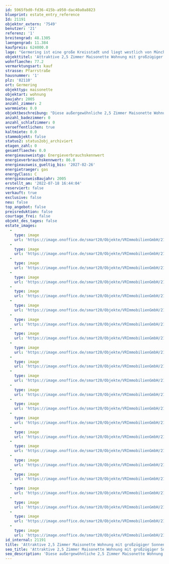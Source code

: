 ```yaml
---
id: 5965fbd0-fd36-415b-a950-dac40a0a8823
blueprint: estate_entry_reference
Id: 21191
objektnr_extern: '7549'
benutzer: '21'
referenz: '1'
breitengrad: 48.1305
laengengrad: 11.384
kaufpreis: 624000.0
lage: "Germering ist eine große Kreisstadt und liegt westlich von München. Das angrenzende Fünfseenland bietet vielfältige Möglichkeiten für Sport und Freizeit. Einkaufsmöglichkeiten für den täglichen Bedarf befinden sich in unmittelbarer Nähe. Sämtliche Schulen, mehrere Kindergärten und verschiedene Ärzte sind nicht weit entfernt. Die Stadthalle bietet ein anspruchsvolles Kulturprogramm.\r\n\r\nDie Autobahnen A96, A99 und die Bundesstraße B2 erreichen Sie in ein paar Fahrminuten. Die S-Bahn Haltestelle Harthaus (S8) zur Münchner Innenstadt und zum Flughafen liegt fußläufig nur wenige Minuten entfernt.\r\n\r\nAuch für Freizeitangebote in der Nähe ist gesorgt. Mit Golf- und Tennisplätzen, sowie einem Hallenbad, einem Freibad, einer Eishalle u.v.m. stehen Ihnen viele Möglichkeiten zur Verfügung. Pilsensee, Wesslinger See, Wörthsee, Starnberger See und Ammersee sind mit dem Auto in ca. 25  Minuten erreichbar.\r\n\r\nIn unmittelbarer Nähe befindet sich ein Bäcker und ein Metzger. Mehrere Discounter und Vollsortimenter (ALDI, LIDL, REWE und EDEKA) sind fußläufig in maximal 10 Minuten zu erreichen."
objekttitel: 'Attraktive 2,5 Zimmer Maisonette Wohnung mit großzügiger Sonnenterrasse'
wohnflaeche: 77.2
vermarktungsart: kauf
strasse: Pfarrstraße
hausnummer: '1'
plz: '82110'
ort: Germering
objekttyp: maisonette
objektart: wohnung
baujahr: 2005
anzahl_zimmer: 2
warmmiete: 0.0
objektbeschreibung: "Diese außergewöhnliche 2,5 Zimmer Maisonette Wohnung befindet sich im 2. Obergeschoss sowie Dachgeschoss eines sehr gepflegten Mehrfamilienhauses (insgesamt 12 Einheiten) in sehr ruhiger Wohnlage. Von der sonnigen, uneinsehbaren Dachterrasse haben Sie einen tollen Blick über Germering. \r\n\r\nRaumaufteilung: \r\nFlur, Wohnbereich, Koch-Essbereich, Schlafzimmer, zwei Bäder, Büro / Arbeitszimmer, Dachterrasse.\r\n\r\n- Koch-Essbereich inkl. weißer Hochglanzküche samt Elektrogeräte sowie schwarzer Granit-Arbeitsplatte\r\n- Oranier Kaminofen im Wohnbereich\r\n- Fußbodenheizung in allen Bereichen\r\n- Bad mit Wanne, Dusche, Waschtisch und WC\r\n- großzügige, nicht einsehbare Dachterrasse mit Wasserbrunnen\r\n\r\nIm oberen Bereich, mit Galerie, befinden sich das zweite Badezimmer (Dusche, Waschtisch und WC ), ein Büro/Gästezimmer, ein Abstellraum sowie eine Abseite, welche ebenfalls nochmal zusätzlichen Stauraum bietet.\r\n\r\nBodenbeläge: \r\nWohnbereich, Koch-Essbereich und Schlafzimmer mit Eiche Parkett geölt durchgehend verlegt. \r\nGalerie mit Parkett Buche durchgehend ausgestattet.\r\n\r\nBeide Badezimmer sind hell gefliest.\r\n\r\nWeitere \"Extras\":\r\nWasserenthärtungsanlage, Solaranlage zur Warmwasseraufbereitung auf dem Dach, Spielplatz\r\n\r\nEin TG-Stellplatz (Kaufpreis: 25.000,00 €), ein Kellerabteil (mit Licht und Stromanschluss) und ein Fahrradstellplatz im Kellergeschoss runden das attraktive Angebot ab.\r\n\r\nKaufpreis Wohnung:             624.000,00 €\r\nKaufpreis TG-Stellplatz:          25.000,00 €\r\n--------------------------------------------------------\r\nKaufpreis GESAMT:               649.000,00 €"
anzahl_badezimmer: 0
anzahl_schlafzimmer: 0
veroeffentlichen: true
kaltmiete: 0.0
stammobjekt: false
status2: status2obj_archiviert
etagen_zahl: 0
gesamtflaeche: 0.0
energieausweistyp: Energieverbrauchskennwert
energieverbrauchskennwert: 86.0
energieausweis_gueltig_bis: '2027-02-26'
energietraeger: gas
energyClass: C
energieausweisBaujahr: 2005
erstellt_am: '2022-07-18 16:44:04'
reserviert: false
verkauft: true
exclusive: false
neu: false
top_angebot: false
preisreduktion: false
courtage_frei: false
objekt_des_tages: false
estate_images:
  -
    type: image
    url: 'https://image.onoffice.de/smart20/Objekte/VRImmobilienGmbH/21191/bf521809-3969-4cab-9e8c-65eb18e69ae5.jpg'
  -
    type: image
    url: 'https://image.onoffice.de/smart20/Objekte/VRImmobilienGmbH/21191/82cbd2c3-b972-48e4-bda6-15ee2e6f692e.jpg'
  -
    type: image
    url: 'https://image.onoffice.de/smart20/Objekte/VRImmobilienGmbH/21191/c4247d19-cb83-44c9-82e5-4eade7e4685a.jpg'
  -
    type: image
    url: 'https://image.onoffice.de/smart20/Objekte/VRImmobilienGmbH/21191/c5f5d153-9b65-49b3-844f-292bc8faa8d6.jpg'
  -
    type: image
    url: 'https://image.onoffice.de/smart20/Objekte/VRImmobilienGmbH/21191/a650ed2f-b5b4-4d10-9caa-3a54ecb4ceb9.jpg'
  -
    type: image
    url: 'https://image.onoffice.de/smart20/Objekte/VRImmobilienGmbH/21191/82c9482c-9f88-47db-8104-f8bf912e2d93.jpg'
  -
    type: image
    url: 'https://image.onoffice.de/smart20/Objekte/VRImmobilienGmbH/21191/5454a1bd-574c-4a7c-8918-369809b6a283.jpg'
  -
    type: image
    url: 'https://image.onoffice.de/smart20/Objekte/VRImmobilienGmbH/21191/3bc32afe-b6b1-4dc4-bca6-6c44df3f83dd.jpg'
  -
    type: image
    url: 'https://image.onoffice.de/smart20/Objekte/VRImmobilienGmbH/21191/ded81702-4e14-4d71-86ca-2ee0a6b6a6c7.jpg'
  -
    type: image
    url: 'https://image.onoffice.de/smart20/Objekte/VRImmobilienGmbH/21191/8816bee4-6e0f-44b1-9c33-cd84f47de6df.jpg'
  -
    type: image
    url: 'https://image.onoffice.de/smart20/Objekte/VRImmobilienGmbH/21191/107e4e7e-95dd-4705-8d3d-2e952a256b78.jpg'
  -
    type: image
    url: 'https://image.onoffice.de/smart20/Objekte/VRImmobilienGmbH/21191/985354b2-8844-4242-ad9b-70837ebd1d7a.jpg'
  -
    type: image
    url: 'https://image.onoffice.de/smart20/Objekte/VRImmobilienGmbH/21191/0cefb3e6-6eb2-4943-b682-1e8c8373318f.jpg'
  -
    type: image
    url: 'https://image.onoffice.de/smart20/Objekte/VRImmobilienGmbH/21191/1aabe42d-9ec5-4a39-8dff-cb7b2edc5ed7.jpg'
  -
    type: image
    url: 'https://image.onoffice.de/smart20/Objekte/VRImmobilienGmbH/21191/3f175600-e663-4929-9fcf-618003c95ae1.jpg'
  -
    type: image
    url: 'https://image.onoffice.de/smart20/Objekte/VRImmobilienGmbH/21191/a291331d-aee3-4366-9e79-e76f325d7c40.jpg'
  -
    type: image
    url: 'https://image.onoffice.de/smart20/Objekte/VRImmobilienGmbH/21191/f0b0e0ea-3382-4d17-aac4-bbe1f10f071d.jpg'
  -
    type: image
    url: 'https://image.onoffice.de/smart20/Objekte/VRImmobilienGmbH/21191/944043ea-1eb1-4058-b1af-40a6eb612da4.jpg'
  -
    type: image
    url: 'https://image.onoffice.de/smart20/Objekte/VRImmobilienGmbH/21191/271da5d9-792f-4af1-9dcd-4e76fa104bad.jpg'
  -
    type: image
    url: 'https://image.onoffice.de/smart20/Objekte/VRImmobilienGmbH/21191/635529b9-6bd1-4e78-bc63-35a383d494d6.jpg'
  -
    type: image
    url: 'https://image.onoffice.de/smart20/Objekte/VRImmobilienGmbH/21191/97159e87-8f31-4f5d-8976-72633f1f6fe8.jpg'
  -
    type: image
    url: 'https://image.onoffice.de/smart20/Objekte/VRImmobilienGmbH/21191/c86e3e52-f548-4e9b-8011-69f06da776a7.jpg'
id_internal: 21191
title: 'Attraktive 2,5 Zimmer Maisonette Wohnung mit großzügiger Sonnenterrasse'
seo_title: 'Attraktive 2,5 Zimmer Maisonette Wohnung mit großzügiger Sonnenterrasse'
seo_description: 'Diese außergewöhnliche 2,5 Zimmer Maisonette Wohnung befindet sich im 2. Obergeschoss sowie Dachgeschoss eines sehr gepflegten Mehrfamilienhauses (insgesamt 1'
---
```


